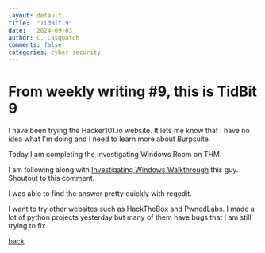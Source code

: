 ```yaml
---
layout: default
title:  "TidBit 9"
date:   2024-09-03
author: C. Casquatch
comments: false
categories: cyber security
---
```


# From weekly writing #9, this is TidBit 9

I have been trying the Hacker101.io website. It lets me know that I have no idea what I'm doing and I need to learn more about Burpsuite. 

Today I am completing the Investigating Windows Room on THM. 
 

I am following along with [Investigating Windows Walkthrough](https://www.youtube.com/watch?v=s6bt835oZrA) this guy. 
Shoutout to this comment.
 
I was able to find the answer pretty quickly with regedit. 

I want to try other websites such as HackTheBox and PwnedLabs. 
I made a lot of python projects yesterday but many of them have bugs that I am still trying to fix.

[back](./)
